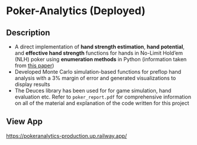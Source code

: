 # Poker-Analytics (Deployed)
## Description 
- A direct implementation of **hand strength estimation**, **hand potential**, and **effective hand strength** functions for hands in No-Limit Hold’em (NLH) poker using **enumeration methods** in Python (information taken from [this paper](https://cdn.aaai.org/AAAI/1998/AAAI98-070.pdf))
- Developed Monte Carlo simulation-based functions for preflop hand analysis with a 3% margin of error and generated visualizations to display results
- The Deuces library has been used for for game simulation, hand evaluation etc.
Refer to `poker_report.pdf` for comprehensive information on all of the material and explanation of the code written for this project

## View App
https://pokeranalytics-production.up.railway.app/

